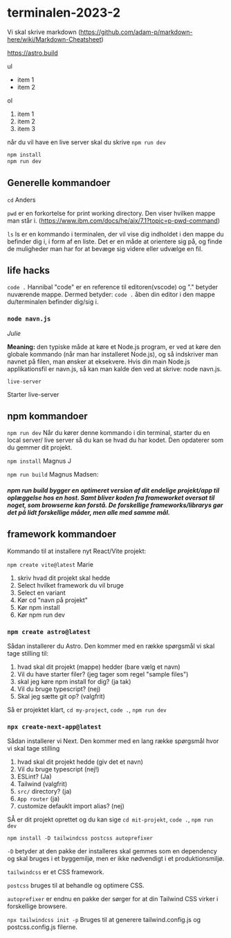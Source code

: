  # terminalen-2023-2
Vi skal skrive markdown (https://github.com/adam-p/markdown-here/wiki/Markdown-Cheatsheet)

https://astro.build 

ul
- item 1
- item 2

ol
1. item 1
2. item 2
2. item 3

når du vil have en live server skal du skrive `npm run dev` 

```bash
npm install
npm run dev
```

## Generelle kommandoer
`cd` Anders

`pwd` er en forkortelse for print working directory. Den viser hvilken mappe man står i. (https://www.ibm.com/docs/he/aix/7.1?topic=p-pwd-command)

`ls`
ls er en kommando i terminalen, der vil vise dig indholdet i den mappe du befinder dig i, i form af en liste.
Det er en måde at orientere sig på, og finde de muligheder man har for at bevæge sig videre eller udvælge en fil.

## life hacks
`code .` Hannibal
"code" er en reference til editoren(vscode) og "." betyder nuværende mappe. Dermed betyder: `code .` åben din editor i den mappe du/terminalen befinder dig/sig i. 

### `node navn.js`
_Julie_

**Meaning:** den typiske måde at køre et Node.js program, er ved at køre den globale kommando (når man har installeret Node.js), og så indskriver man navnet på filen, man ønsker at eksekvere.
Hvis din main Node.js applikationsfil er navn.js, så kan man kalde den ved at skrive: node navn.js.


`live-server`

Starter live-server

## npm kommandoer

`npm run dev` 
Når du kører denne kommando i din terminal, starter du en local server/ live server så du kan se hvad du har kodet. Den opdaterer som du gemmer dit projekt.

`npm install` Magnus J

`npm run build` Magnus Madsen: 
##### npm run build bygger en optimeret version af dit endelige projekt/app til oplæggelse hos en host. Samt bliver koden fra frameworket oversat til noget, som browserne kan forstå. De forskellige frameworks/librarys gør det på lidt forskellige måder, men alle med samme mål. 

## framework kommandoer
Kommando til at installere nyt React/Vite projekt:

`npm create vite@latest`  Marie

1. skriv hvad dit projekt skal hedde
2. Select hvilket framework du vil bruge
3. Select en variant
4. Kør cd "navn på projekt"
5. Kør npm install
6. Kør npm run dev

### `npm create astro@latest` 

Sådan installerer du Astro.
Den kommer med en række spørgsmål vi skal tage stilling til:
1. hvad skal dit projekt (mappe) hedder (bare vælg et navn)
2. Vil du have starter filer? (jeg tager som regel "sample files")
3. skal jeg køre npm install for dig? (ja tak)
4. Vil du bruge typescript? (nej)
5. Skal jeg sætte git op? (valgfrit)

Så er projektet klart, `cd my-project`, `code .`, `npm run dev`


### `npx create-next-app@latest`

Sådan installerer vi Next. Den kommer med en lang række spørgsmål hvor vi skal tage stilling
1. hvad skal dit projekt hedde (giv det et navn)
2. Vil du bruge typescript (nej!)
3. ESLint? (Ja)
4. Tailwind (valgfrit)
5. `src/` directory? (ja)
6. `App router` (ja)
7. customize defauklt import alias? (nej)

SÅ er dit projekt oprettet og du kan sige
`cd mit-projekt`, `code .`, `npm run dev`


`npm install -D tailwindcss postcss autoprefixer`


`-D` betyder at den pakke der installeres skal gemmes som en dependency og skal bruges i et byggemiljø, men er ikke nødvendigt i et produktionsmiljø.

`tailwindcss` er et CSS framework.

`postcss` bruges til at behandle og optimere CSS.

`autoprefixer` er endnu en pakke der sørger for at din Tailwind CSS virker i forskellige browsere.

`npx tailwindcss init -p`
 Bruges til at generere tailwind.config.js og postcss.config.js filerne.






